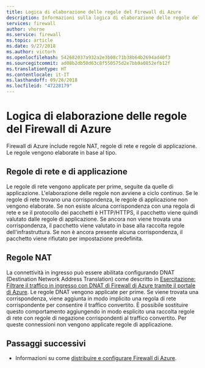 ```yaml
---
title: Logica di elaborazione delle regole del Firewall di Azure
description: Informazioni sulla logica di elaborazione delle regole del Firewall di Azure
services: firewall
author: vhorne
ms.service: firewall
ms.topic: article
ms.date: 9/27/2018
ms.author: victorh
ms.openlocfilehash: 542682037a932a2e3b08c71b38b64b2694ad40f3
ms.sourcegitcommit: ad08b2db50d63c8f550575d2e7bb9a0852efb12f
ms.translationtype: HT
ms.contentlocale: it-IT
ms.lasthandoff: 09/26/2018
ms.locfileid: "47228179"
---
```

# <a name="azure-firewall-rule-processing-logic"></a>Logica di elaborazione delle regole del Firewall di Azure
Firewall di Azure include regole NAT, regole di rete e regole di applicazione. Le regole vengono elaborate in base al tipo.


## <a name="network-rules-and-applications-rules"></a>Regole di rete e di applicazione 
Le regole di rete vengono applicate per prime, seguite da quelle di applicazione. L'elaborazione delle regole non avviene a ciclo continuo. Se le regole di rete trovano una corrispondenza, le regole di applicazione non vengono elaborate.  Se non esiste alcuna corrispondenza con una regola di rete e se il protocollo dei pacchetti è HTTP/HTTPS, il pacchetto viene quindi valutato dalle regole di applicazione. Se ancora non viene trovata una corrispondenza, il pacchetto viene valutato in base alla raccolta regole dell'infrastruttura. Se non è ancora presente alcuna corrispondenza, il pacchetto viene rifiutato per impostazione predefinita.

## <a name="nat-rules"></a>Regole NAT
La connettività in ingresso può essere abilitata configurando DNAT (Destination Network Address Translation) come descritto in [Esercitazione: Filtrare il traffico in ingresso con DNAT di Firewall di Azure tramite il portale di Azure](tutorial-firewall-dnat.md). Le regole DNAT vengono applicate per prime. Se viene trovata una corrispondenza, viene aggiunta in modo implicito una regola di rete corrispondente per consentire il traffico convertito. È possibile sostituire questo comportamento aggiungendo in modo esplicito una raccolta regole di rete con regole di negazione corrispondenti al traffico convertito. Per queste connessioni non vengono applicate regole di applicazione.


## <a name="next-steps"></a>Passaggi successivi

- Informazioni su come [distribuire e configurare Firewall di Azure](tutorial-firewall-deploy-portal.md).